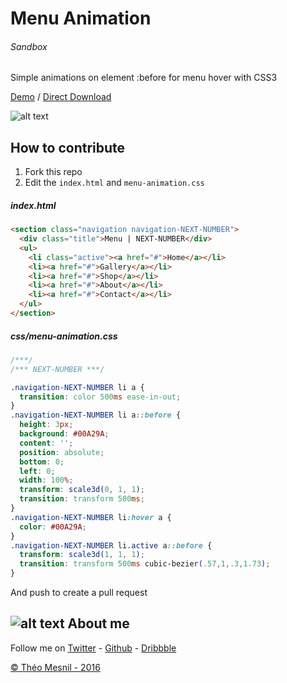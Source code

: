 # Menu Animation

###### Sandbox
Simple animations on element :before for menu hover with CSS3

[Demo](http://www.theomesnil.com/demo/MenuAnimation/) / [Direct Download](http://www.theomesnil.com/demo/MenuAnimation/MenuAnimation.zip)

![alt text](http://www.theomesnil.com/data/images/MenuAnimation.gif "theomesnil.com")

## How to contribute

1. Fork this repo
2. Edit the `index.html` and `menu-animation.css`

##### index.html

```html
<section class="navigation navigation-NEXT-NUMBER">
  <div class="title">Menu | NEXT-NUMBER</div>
  <ul>
    <li class="active"><a href="#">Home</a></li>
    <li><a href="#">Gallery</a></li>
    <li><a href="#">Shop</a></li>
    <li><a href="#">About</a></li>
    <li><a href="#">Contact</a></li>
  </ul>
</section>
```

##### css/menu-animation.css

```css
/***/
/*** NEXT-NUMBER ***/

.navigation-NEXT-NUMBER li a {
  transition: color 500ms ease-in-out;
}
.navigation-NEXT-NUMBER li a::before {
  height: 3px;
  background: #00A29A;
  content: '';
  position: absolute;
  bottom: 0;
  left: 0;
  width: 100%;
  transform: scale3d(0, 1, 1);
  transition: transform 500ms;
}
.navigation-NEXT-NUMBER li:hover a {
  color: #00A29A;
}
.navigation-NEXT-NUMBER li.active a::before {
  transform: scale3d(1, 1, 1);
  transition: transform 500ms cubic-bezier(.57,1,.3,1.73);
}
```

And push to create a pull request

## ![alt text](https://avatars2.githubusercontent.com/u/11488084?v=3&s=25 "theomesnil.com") About me

Follow me on [Twitter](https://twitter.com/theomesnil) - [Github](https://github.com/mesniltheo) -  [Dribbble](https://dribbble.com/theomesnil)

[© Théo Mesnil - 2016](http://www.theomesnil.com)
